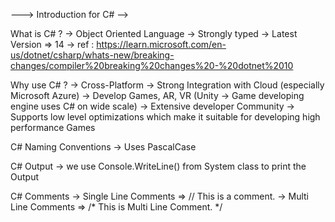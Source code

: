 ---> Introduction for C# -->

What is C# ?
    -> Object Oriented Language
    -> Strongly typed
    -> Latest Version => 14
    -> ref : https://learn.microsoft.com/en-us/dotnet/csharp/whats-new/breaking-changes/compiler%20breaking%20changes%20-%20dotnet%2010

 Why use C# ?
    -> Cross-Platform
    -> Strong Integration with Cloud (especially Microsoft Azure)
    -> Develop Games, AR, VR (Unity -> Game developing engine uses C# on wide scale)
    -> Extensive developer Community
    -> Supports low level optimizations which make it suitable for developing high performance Games

C# Naming Conventions
    -> Uses PascalCase

C# Output
    -> we use Console.WriteLine() from System class to print the Output

C# Comments
    -> Single Line Comments => // This is a comment.
    -> Multi Line Comments => /* This is
                                 Multi Line Comment. */
